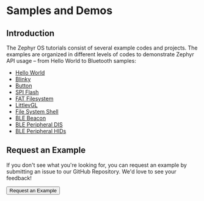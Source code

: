 # Samples and Demos

## Introduction

The Zephyr OS tutorials consist of several example codes and projects. The examples are organized in different levels of codes to demonstrate Zephyr API usage – from Hello World to Bluetooth samples:

* [Hello World](hello-world.md)
* [Blinky](blinky.md)
* [Button](button.md)
* [SPI Flash](spi-flash.md)
* [FAT Filesystem](fat-fs.md)
* [LittlevGL](littlevgl.md)
* [File System Shell](shell-fs.md)
* [BLE Beacon](ble-beacon.md)
* [BLE Peripheral DIS](ble-dis.md)
* [BLE Peripheral HIDs](ble-hids.md)

## Request an Example

If you don't see what you're looking for, you can request an example by submitting an issue to our GitHub Repository. We'd love to see your feedback!

<a href="https://github.com/makerdiary/nrf52840-m2-devkit/issues/new?title=Zephyr%20Example%20Request:%20%3Ctitle%3E"><button data-md-color-primary="red-bud" style="width:auto;"><i class="fa fa-github"></i> Request an Example</button></a>